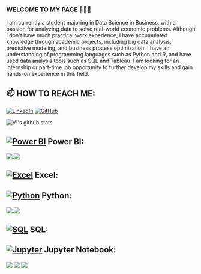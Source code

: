 ### WELCOME TO MY PAGE 👋👋👋

I am currently a student majoring in Data Science in Business, with a passion for analyzing data to solve real-world economic problems. Although I don't have much practical work experience, I have accumulated knowledge through academic projects, including big data analysis, predictive modeling, and business process optimization. I have an understanding of programming languages ​​such as Python and R, and have used data analysis tools such as SQL and Tableau. I am looking for an internship or part-time job opportunity to further develop my skills and gain hands-on experience in this field.

## 📫 HOW TO REACH ME: 

[![LinkedIn](https://img.shields.io/badge/LinkedIn-%230077B5.svg?style=flat&logo=linkedin&logoColor=white)](https://www.linkedin.com/in/vi-trieu-tuan-431b07321/)
[![GitHub](https://img.shields.io/badge/GitHub-%2312100E.svg?style=flat&logo=github&logoColor=white)](https://github.com/TrieuTuanVi)



![Vĩ's github stats](https://github-readme-stats-git-masterrstaa-rickstaa.vercel.app/api?username=TrieuTuanVi&show_icons=true&theme=tokyonight&hide=contribs,prs,issues)


## [![Power BI](https://img.shields.io/badge/Power%20BI-F2C811?style=flat&logo=powerbi&logoColor=black)](https://powerbi.microsoft.com/) Power BI:
<a href="https://github.com/TrieuTuanVi/Churn_Analysis/">
  <!-- Change the `github-readme-stats.anuraghazra1.vercel.app` to `github-readme-stats.vercel.app`  -->
  <img align="center" src="https://github-readme-stats.anuraghazra1.vercel.app/api/pin/?username=TrieuTuanVi&repo=Churn_Analysis&theme=radical" />
</a>  
<a href="https://github.com/TrieuTuanVi/RFM-CUSTOMER-SEGMENTATION/">
  <!-- Change the `github-readme-stats.anuraghazra1.vercel.app` to `github-readme-stats.vercel.app`  -->
  <img align="center" src="https://github-readme-stats.anuraghazra1.vercel.app/api/pin/?username=TrieuTuanVi&repo=RFM-CUSTOMER-SEGMENTATION&theme=radical" />
</a> 

## [![Excel](https://img.shields.io/badge/Excel-217346?style=flat&logo=microsoft-excel&logoColor=white)](https://www.microsoft.com/en-us/microsoft-365/excel) Excel:

 
## [![Python](https://img.shields.io/badge/Python-3776AB?style=flat&logo=python&logoColor=white)](https://www.python.org/) Python:
<a href="https://github.com/TrieuTuanVi/KNN-ALGORITHM/">
  <!-- Change the `github-readme-stats.anuraghazra1.vercel.app` to `github-readme-stats.vercel.app`  -->
  <img align="center" src="https://github-readme-stats.anuraghazra1.vercel.app/api/pin/?username=TrieuTuanVi&repo=KNN-ALGORITHM&theme=radical" />
</a> 
<a href="https://github.com/TrieuTuanVi/SVM_ALGORITHM/">
  <!-- Change the `github-readme-stats.anuraghazra1.vercel.app` to `github-readme-stats.vercel.app`  -->
  <img align="center" src="https://github-readme-stats.anuraghazra1.vercel.app/api/pin/?username=TrieuTuanVi&repo=SVM_ALGORITHM&theme=radical" />
</a> 

## [![SQL](https://img.shields.io/badge/SQL-003B57?style=flat&logo=mysql&logoColor=white)](https://www.mysql.com/) SQL:

## [![Jupyter](https://img.shields.io/badge/Jupyter-F37626?style=flat&logo=jupyter&logoColor=white)](https://jupyter.org/) Jupyter Notebook: 
<a href="https://github.com/TrieuTuanVi/Investment-Opportunity-Analysis-EDA/">
  <!-- Change the `github-readme-stats.anuraghazra1.vercel.app` to `github-readme-stats.vercel.app`  -->
  <img align="center" src="https://github-readme-stats.anuraghazra1.vercel.app/api/pin/?username=TrieuTuanVi&repo=Investment-Opportunity-Analysis-EDA&theme=radical" />
</a> 
<a href="https://github.com/TrieuTuanVi/Du-doan-gia-co-phieu-theo-khoi-luong/">
  <!-- Change the `github-readme-stats.anuraghazra1.vercel.app` to `github-readme-stats.vercel.app`  -->
  <img align="center" src="https://github-readme-stats.anuraghazra1.vercel.app/api/pin/?username=TrieuTuanVi&repo=Du-doan-gia-co-phieu-theo-khoi-luong&theme=radical" />
</a> 
<a href="https://github.com/TrieuTuanVi/Stock-Price-Predict/">
  <!-- Change the `github-readme-stats.anuraghazra1.vercel.app` to `github-readme-stats.vercel.app`  -->
  <img align="center" src="https://github-readme-stats.anuraghazra1.vercel.app/api/pin/?username=TrieuTuanVi&repo=Stock-Price-Predict&theme=radical" />
</a>





